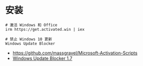 # 安装

```
# 激活 Windows 和 Office
irm https://get.activated.win | iex

# 禁止 Windows 10 更新
Windows Update Blocker
```

- https://github.com/massgravel/Microsoft-Activation-Scripts
- [Windows Update Blocker 1.7](https://github.com/aisuhua/wub)